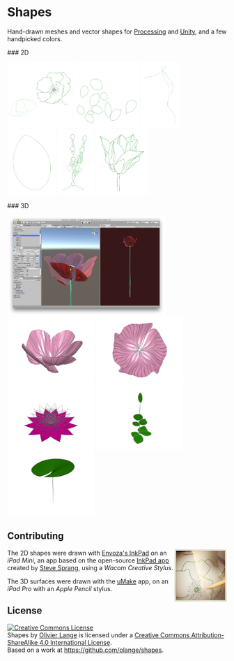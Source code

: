 # Shapes

Hand-drawn meshes and vector shapes for <a href="https://processing.org" title="Processing language">Processing</a> and <a href="http://unity3d.com" title="Unity Game Engine">Unity</a>, and a few handpicked colors.

### 2D

<a href="2d/coquelicots/Coquelicots.svg"><img src="2d/coquelicots/Coquelicots.png" height="150" title="Deux coquelicots (InkPad)" /></a>
<a href="2d/feuilles/Feuilles.svg"><img src="2d/feuilles/Feuilles.png" height="150" title="Feuilles arbre (InkPad)" /></a>
<a href="2d/figure-tombante/Figure%20tombante.svg"><img src="2d/figure-tombante/Figure%20tombante.png" height="150" title="Figure tombante (InkPad)" /></a>
<a href="2d/lotus/Lotus.svg"><img src="2d/lotus/Lotus.png" height="150" title="Feuille de fleur de lotus (InkPad)" /></a>
<a href="2d/rosace/Rosace.svg"><img src="2d/rosace/Rosace.png" height="150" title="Rosace (InkPad)" /></a>
<a href="2d/tulipe/Tulipe.svg"><img src="2d/tulipe/Tulipe.png" height="150" title="Tulipe (InkPad)" /></a>

### 3D

<a href="unity/coquelicot/"><img src="3d/coquelicot/Coquelicot-and-Stem-in-Unity-02.png" title="Coquelicot and Stem in Unity" height="230" /></a>
<a href="3d/tulipe/Tulipe%20Take%201.obj"><img src="3d/tulipe/Tulipe%20Take%201.png" title="Tulipe mesh (uMake)" height="150" /></a>
<a href="3d/coquelicot/README.md"><img src="3d/coquelicot/Coquelicot.png" title="Coquelicot mesh (uMake)" height="150" /></a>
<a href="3d/lotus/README.md"><img src="3d/lotus/Lotus%20Flower%20Take%201.png" height="150" title="Fleur de lotus (uMake)" /></a>
<a href="3d/leafage/README.md"><img src="3d/leafage/Leafage.png" title="Leafage mesh (uMake)" height="150" /></a>
<a href="3d/nenufars/Nenufar.obj"><img src="3d/nenufars/Nenufar.png" height="150" title="Feuille de nénufar (uMake)" /></a>

## Contributing

<img src="doc/images/inkpad-ipad-pencil.jpg" height="120" title="InkPad et Apple Pencil" align="right"/>The 2D shapes were drawn with [Envoza's InkPad](https://itunes.apple.com/app/inkpad-vector-design-illustration/id1057007769) on an _iPad Mini_, an app based on the open-source [InkPad app](https://github.com/sprang/Inkpad) created by [Steve Sprang](https://github.com/sprang/), using a _Wacom Creative Stylus_.

The 3D surfaces were drawn with the [uMake](https://itunes.apple.com/app/umake/id1042246861) app, on an _iPad Pro_ with an _Apple Pencil_ stylus.

## License

<a rel="license" href="http://creativecommons.org/licenses/by-sa/4.0/"><img alt="Creative Commons License" style="border-width:0" src="https://i.creativecommons.org/l/by-sa/4.0/88x31.png" /></a>
<br /><span xmlns:dct="http://purl.org/dc/terms/" property="dct:title">Shapes</span> by <a xmlns:cc="http://creativecommons.org/ns#" href="https://github.com/olange" property="cc:attributionName" rel="cc:attributionURL">Olivier Lange</a> is licensed under a <a rel="license" href="http://creativecommons.org/licenses/by-sa/4.0/">Creative Commons Attribution-ShareAlike 4.0 International License</a>.
<br />Based on a work at <a xmlns:dct="http://purl.org/dc/terms/" href="https://github.com/olange/shapes" rel="dct:source">https://github.com/olange/shapes</a>.
